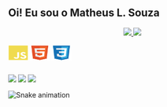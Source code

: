 ## Oi! Eu sou o Matheus L. Souza



<div align="center">
  <a href="https://github.com/matheuslsouza">
    <img width="48%" src="https://github-readme-stats.vercel.app/api?username=matheuslsouza&show_icons=true&theme=dark&include_all_commits=true&count_private=true">
   <img width="48%" src="https://github-readme-stats.vercel.app/api/top-langs/?username=matheuslsouza&layout=compact&langs_count=7&theme=dark">
   
</div>
<div style="display: inline-block"><br>
  <img align="center" alt="Rafa-Js" height="30" width="40" src="https://raw.githubusercontent.com/devicons/devicon/master/icons/javascript/javascript-plain.svg">
  <img align="center" alt="Rafa-HTML" height="30" width="40" src="https://raw.githubusercontent.com/devicons/devicon/master/icons/html5/html5-original.svg">
  <img align="center" alt="Rafa-CSS" height="30" width="40" src="https://raw.githubusercontent.com/devicons/devicon/master/icons/css3/css3-original.svg">
 
</div>
  
  ##
  
<div> 
 
  <a href="https://www.instagram.com/mattheusoouzaa/" target="_blank"><img src="https://img.shields.io/badge/-Instagram-%23E4405F?style=for-the-badge&logo=instagram&logoColor=white" target="_blank"></a>
  <a href = "mailto:matheuslourenco776@gmail.com"><img src="https://img.shields.io/badge/-Gmail-%23333?style=for-the-badge&logo=gmail&logoColor=white" target="_blank"></a>
  <a href="https://www.linkedin.com/in/matheus-louren%C3%A7o-de-souza/" target="_blank"><img src="https://img.shields.io/badge/-LinkedIn-%230077B5?style=for-the-badge&logo=linkedin&logoColor=white" target="_blank"></a> 
 
  ![Snake animation](https://github.com/matheuslsouza/matheuslsouza/blob/output/github-contribution-grid-snake.svg)
 
</div>
